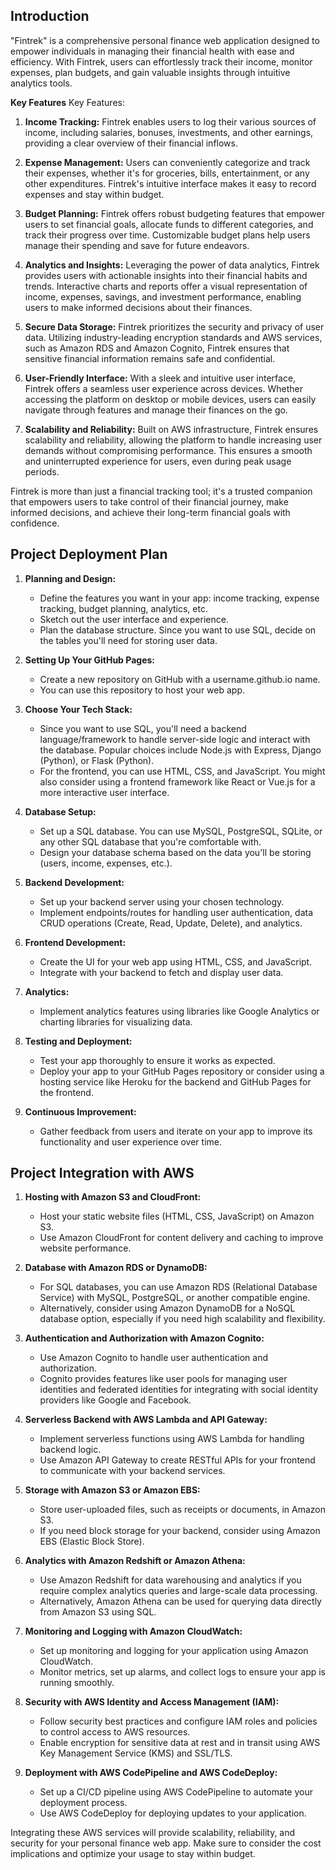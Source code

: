 ## Introduction

"Fintrek" is a comprehensive personal finance web application designed to empower individuals in managing their financial health with ease and efficiency. With Fintrek, users can effortlessly track their income, monitor expenses, plan budgets, and gain valuable insights through intuitive analytics tools.

**Key Features**
Key Features:

1. **Income Tracking:** Fintrek enables users to log their various sources of income, including salaries, bonuses, investments, and other earnings, providing a clear overview of their financial inflows.

2. **Expense Management:** Users can conveniently categorize and track their expenses, whether it's for groceries, bills, entertainment, or any other expenditures. Fintrek's intuitive interface makes it easy to record expenses and stay within budget.

3. **Budget Planning:** Fintrek offers robust budgeting features that empower users to set financial goals, allocate funds to different categories, and track their progress over time. Customizable budget plans help users manage their spending and save for future endeavors.

4. **Analytics and Insights:** Leveraging the power of data analytics, Fintrek provides users with actionable insights into their financial habits and trends. Interactive charts and reports offer a visual representation of income, expenses, savings, and investment performance, enabling users to make informed decisions about their finances.

5. **Secure Data Storage:** Fintrek prioritizes the security and privacy of user data. Utilizing industry-leading encryption standards and AWS services, such as Amazon RDS and Amazon Cognito, Fintrek ensures that sensitive financial information remains safe and confidential.

6. **User-Friendly Interface:** With a sleek and intuitive user interface, Fintrek offers a seamless user experience across devices. Whether accessing the platform on desktop or mobile devices, users can easily navigate through features and manage their finances on the go.

7. **Scalability and Reliability:** Built on AWS infrastructure, Fintrek ensures scalability and reliability, allowing the platform to handle increasing user demands without compromising performance. This ensures a smooth and uninterrupted experience for users, even during peak usage periods.

Fintrek is more than just a financial tracking tool; it's a trusted companion that empowers users to take control of their financial journey, make informed decisions, and achieve their long-term financial goals with confidence.

## Project Deployment Plan
1. **Planning and Design:**
   - Define the features you want in your app: income tracking, expense tracking, budget planning, analytics, etc.
   - Sketch out the user interface and experience.
   - Plan the database structure. Since you want to use SQL, decide on the tables you'll need for storing user data.

2. **Setting Up Your GitHub Pages:**
   - Create a new repository on GitHub with a username.github.io name.
   - You can use this repository to host your web app.

3. **Choose Your Tech Stack:**
   - Since you want to use SQL, you'll need a backend language/framework to handle server-side logic and interact with the database. Popular choices include Node.js with Express, Django (Python), or Flask (Python).
   - For the frontend, you can use HTML, CSS, and JavaScript. You might also consider using a frontend framework like React or Vue.js for a more interactive user interface.

4. **Database Setup:**
   - Set up a SQL database. You can use MySQL, PostgreSQL, SQLite, or any other SQL database that you're comfortable with.
   - Design your database schema based on the data you'll be storing (users, income, expenses, etc.).

5. **Backend Development:**
   - Set up your backend server using your chosen technology.
   - Implement endpoints/routes for handling user authentication, data CRUD operations (Create, Read, Update, Delete), and analytics.

6. **Frontend Development:**
   - Create the UI for your web app using HTML, CSS, and JavaScript.
   - Integrate with your backend to fetch and display user data.

7. **Analytics:**
   - Implement analytics features using libraries like Google Analytics or charting libraries for visualizing data.

8. **Testing and Deployment:**
   - Test your app thoroughly to ensure it works as expected.
   - Deploy your app to your GitHub Pages repository or consider using a hosting service like Heroku for the backend and GitHub Pages for the frontend.

9. **Continuous Improvement:**
   - Gather feedback from users and iterate on your app to improve its functionality and user experience over time.


## Project Integration with AWS

1. **Hosting with Amazon S3 and CloudFront:**
   - Host your static website files (HTML, CSS, JavaScript) on Amazon S3.
   - Use Amazon CloudFront for content delivery and caching to improve website performance.

2. **Database with Amazon RDS or DynamoDB:**
   - For SQL databases, you can use Amazon RDS (Relational Database Service) with MySQL, PostgreSQL, or another compatible engine.
   - Alternatively, consider using Amazon DynamoDB for a NoSQL database option, especially if you need high scalability and flexibility.

3. **Authentication and Authorization with Amazon Cognito:**
   - Use Amazon Cognito to handle user authentication and authorization.
   - Cognito provides features like user pools for managing user identities and federated identities for integrating with social identity providers like Google and Facebook.

4. **Serverless Backend with AWS Lambda and API Gateway:**
   - Implement serverless functions using AWS Lambda for handling backend logic.
   - Use Amazon API Gateway to create RESTful APIs for your frontend to communicate with your backend services.

5. **Storage with Amazon S3 or Amazon EBS:**
   - Store user-uploaded files, such as receipts or documents, in Amazon S3.
   - If you need block storage for your backend, consider using Amazon EBS (Elastic Block Store).

6. **Analytics with Amazon Redshift or Amazon Athena:**
   - Use Amazon Redshift for data warehousing and analytics if you require complex analytics queries and large-scale data processing.
   - Alternatively, Amazon Athena can be used for querying data directly from Amazon S3 using SQL.

7. **Monitoring and Logging with Amazon CloudWatch:**
   - Set up monitoring and logging for your application using Amazon CloudWatch.
   - Monitor metrics, set up alarms, and collect logs to ensure your app is running smoothly.

8. **Security with AWS Identity and Access Management (IAM):**
   - Follow security best practices and configure IAM roles and policies to control access to AWS resources.
   - Enable encryption for sensitive data at rest and in transit using AWS Key Management Service (KMS) and SSL/TLS.

9. **Deployment with AWS CodePipeline and AWS CodeDeploy:**
   - Set up a CI/CD pipeline using AWS CodePipeline to automate your deployment process.
   - Use AWS CodeDeploy for deploying updates to your application.

Integrating these AWS services will provide scalability, reliability, and security for your personal finance web app. Make sure to consider the cost implications and optimize your usage to stay within budget.
